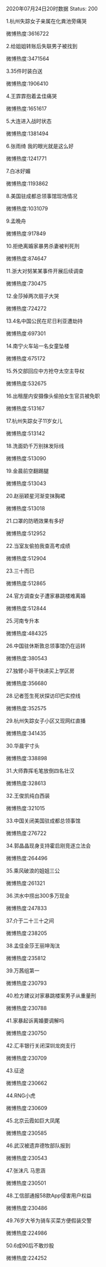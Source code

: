 2020年07月24日20时数据
Status: 200

1.杭州失踪女子亲属在化粪池旁痛哭

微博热度:3616722

2.给姐姐转账后失联男子被找到

微博热度:3471564

3.35件时装白送

微博热度:1906410

4.王霏霏抱着孟佳痛哭

微博热度:1651617

5.大连进入战时状态

微博热度:1381494

6.张雨绮 我的眼光就是这么好

微博热度:1241771

7.白冰好媚

微博热度:1193862

8.美国驻成都总领事馆现场情况

微博热度:1031079

9.孟晚舟

微博热度:917849

10.拒绝离婚家暴男杀妻被判死刑

微博热度:874647

11.浙大对努某某事件开展后续调查

微博热度:730475

12.金莎掉两次扇子大哭

微博热度:724272

13.4名中国公民在尼日利亚遭劫持

微博热度:697301

14.南宁火车站一名女童坠楼

微博热度:675172

15.外交部回应中方抢夺太空主导权

微博热度:532675

16.出租屋内安摄像头偷拍女生官员被免职

微博热度:513167

17.杭州失踪女子11岁女儿

微博热度:513142

18.洗面奶千万别抹发际线

微博热度:513090

19.金晨前空翻踢腿

微博热度:513043

20.赵丽颖星河渐变抹胸裙

微博热度:513018

21.口罩的防晒效果有多好

微博热度:512952

22.当室友偷拍我查高考成绩

微博热度:512904

23.三十而已

微博热度:512865

24.官方调查女子遭家暴跳楼难离婚

微博热度:512844

25.河南专升本

微博热度:484325

26.中国驻休斯敦总领事馆仍在运转

微博热度:380543

27.独臂小哥干快递买上学区房

微博热度:356680

28.记者签生死状探访印巴实控线

微博热度:352575

29.杭州失踪女子小区又现网红直播

微博热度:341435

30.华晨宇寸头

微博热度:338898

31.大师靠挥毛笔放倒四名壮汉

微博热度:328613

32.王俊凯纯白西装

微博热度:321015

33.中国关闭美国驻成都总领事馆

微博热度:276722

34.郭晶晶现身支持霍启刚竞逐立法会

微博热度:264496

35.乘风破浪的姐姐三公

微博热度:261321

36.洪水中捞出300多万现金

微博热度:247833

37.介于二十三十之间

微博热度:238205

38.孟佳金莎王丽坤淘汰

微博热度:235812

39.万茜组第一

微博热度:230793

40.检方建议对家暴跳楼案男子从重量刑

微博热度:230788

41.家暴起诉离婚要调解吗

微博热度:230750

42.汇丰银行关闭深圳龙岗支行

微博热度:230709

43.征途

微博热度:230662

44.RNG小虎

微博热度:230609

45.北京云霞如巨大凤尾

微博热度:230585

46.武汉被遗弃德牧部队报到

微博热度:230543

47.张沫凡 马思涵

微博热度:230501

48.工信部通报58款App侵害用户权益

微博热度:230486

49.76岁大爷为骑车买菜方便假装交警

微博热度:224986

50.6成90后不敢炒股

微博热度:224252


